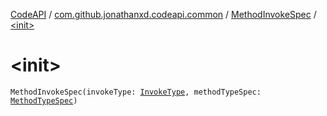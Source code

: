 [CodeAPI](../../index.md) / [com.github.jonathanxd.codeapi.common](../index.md) / [MethodInvokeSpec](index.md) / [&lt;init&gt;](.)

# &lt;init&gt;

`MethodInvokeSpec(invokeType: `[`InvokeType`](../../com.github.jonathanxd.codeapi.base/-invoke-type/index.md)`, methodTypeSpec: `[`MethodTypeSpec`](../-method-type-spec/index.md)`)`